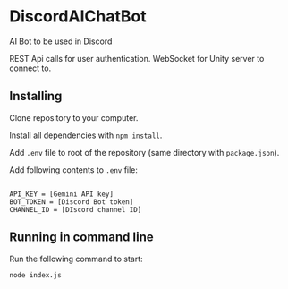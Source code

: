 # DiscordAIChatBot
AI Bot to be used in Discord

REST Api calls for user authentication.
WebSocket for Unity server to connect to.

## Installing
Clone repository to your computer.

Install all dependencies with `npm install`.

Add `.env` file to root of the repository (same directory with `package.json`).

Add following contents to `.env` file:
```

API_KEY = [Gemini API key]
BOT_TOKEN = [Discord Bot token]
CHANNEL_ID = [DIscord channel ID]

```

## Running in command line
Run the following command to start:
```
node index.js
```
